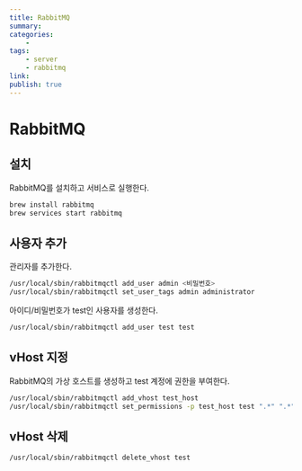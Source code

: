 ```yaml
---
title: RabbitMQ
summary: 
categories:
    - 
tags:
    - server
    - rabbitmq
link: 
publish: true
---
```


# RabbitMQ

## 설치

RabbitMQ를 설치하고 서비스로 실행한다.

```bash
brew install rabbitmq
brew services start rabbitmq
```

## 사용자 추가

관리자를 추가한다.

```bash
/usr/local/sbin/rabbitmqctl add_user admin <비밀번호>
/usr/local/sbin/rabbitmqctl set_user_tags admin administrator
```

아이디/비밀번호가 test인 사용자를 생성한다.

```bash
/usr/local/sbin/rabbitmqctl add_user test test
```

## vHost 지정

RabbitMQ의 가상 호스트를 생성하고 test 계정에 권한을 부여한다.

```bash
/usr/local/sbin/rabbitmqctl add_vhost test_host
/usr/local/sbin/rabbitmqctl set_permissions -p test_host test ".*" ".*" ".*"
```

## vHost 삭제

```bash
/usr/local/sbin/rabbitmqctl delete_vhost test
```
